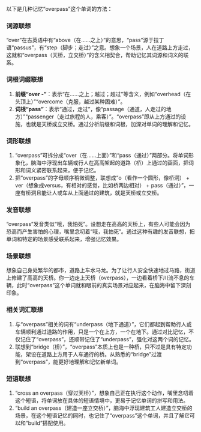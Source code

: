 以下是几种记忆“overpass”这个单词的方法：

### 词源联想
“over”在古英语中有“above（在……之上）”的意思，“pass”源于拉丁语“passus”，有“step（脚步；走过）”之意。想象一个场景，人在道路上方走过，这就和“overpass（天桥，立交桥）”的含义相契合，帮助记忆其词源和词义的联系。

### 词根词缀联想
1. **前缀“over -”**：表示“在……之上；越过；超过”等含义，例如“overhead（在头顶上）”“overcome（克服，越过某种困难）”。
2. **词根“pass”**：表示“通过，走过”，像“passage（通道，人走过的地方）”“passenger（走过旅程的人，乘客）”。“overpass”即从上方通过的设施，也就是天桥或立交桥。通过分析前缀和词根，加深对单词的理解和记忆。

### 词形联想
1. “overpass”可拆分成“over（在……上面）”和“pass（通过）”两部分。将单词形象化，脑海中浮现出车辆或行人在高高架起的道路（桥）上通过的画面，把词形和词义紧密联系起来，便于记忆。
2. 把“overpass”的字母顺序稍微调整，联想成“o（看作一个圆形，像桥洞） + ver（想象成versus，有相对的感觉，比如桥两边相对） + pass（通过）”，一座有桥洞且能让人或车从上面通过的建筑，就是天桥或立交桥。

### 发音联想
“overpass”发音类似“哦，我怕死”。设想走在高高的天桥上，有些人可能会因为恐高而产生害怕的心理，嘴里念叨着“哦，我怕死”。通过这种有趣的发音联想，把单词和特定的场景感受联系起来，增强记忆效果。

### 场景联想
想象自己身处繁华的都市，道路上车水马龙。为了让行人安全快速地过马路，街道上修建了高高的天桥。你一边走上天桥（overpass），一边看着桥下川流不息的车辆，此时“overpass”这个单词就和眼前的真实场景对应起来，在脑海中留下深刻印象。

### 相关词汇联想
1. 与“overpass”相关的词有“underpass（地下通道）”，它们都起到帮助行人或车辆顺利通过道路的作用，只是一个在上方，一个在地下。通过对比记忆，不仅记住了“overpass”，还顺带记住了“underpass”，强化对这两个词的记忆。
2. 联想到“bridge（桥）”，“overpass”本质上也是一种桥，只不过是具有特定功能，架设在道路上方用于人车通行的桥。从熟悉的“bridge”过渡到“overpass”，能更好地理解和记忆新单词。

### 短语联想
1. “cross an overpass（穿过天桥）”，想象自己正在执行这个动作，嘴里念叨着这个短语，将单词放在具体的短语情境中，更易于记忆单词的拼写和用法。
2. “build an overpass（建造一座立交桥）”，脑海中浮现建筑工人建造立交桥的场景，在这个短语记忆的同时，也记住了“overpass”这个单词，并且了解它可以和“build”搭配使用。 
